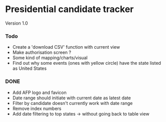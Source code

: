 # Presidential candidate tracker

Version 1.0

### Todo
* Create a 'download CSV' function with current view
* Make authorisation screen ?
* Some kind of mapping/charts/visual
* Find out why some events (ones with yellow circle) have the state listed as United States

### DONE
* Add AFP logo and favicon
* Date range should initiate with current date as latest date
* Filter by candidate doesn't currently work with date range
* Remove index numbers
* Add date filtering to top states -> without going back to table view


